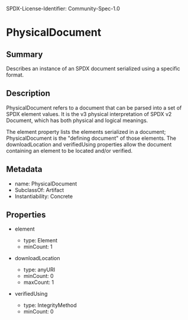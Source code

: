 SPDX-License-Identifier: Community-Spec-1.0

# PhysicalDocument

## Summary

Describes an instance of an SPDX document serialized using a specific format.

## Description

PhysicalDocument refers to a document that can be parsed into a set of SPDX element values.
It is the v3 physical interpretation of SPDX v2 Document, which has both physical and logical meanings.

The element property lists the elements serialized in a document; PhysicalDocument is the
"defining document" of those elements.
The downloadLocation and verifiedUsing properties allow the document containing an element
to be located and/or verified.

## Metadata

- name: PhysicalDocument
- SubclassOf: Artifact
- Instantiability: Concrete

## Properties

- element
  - type: Element
  - minCount: 1

- downloadLocation
  - type: anyURI
  - minCount: 0
  - maxCount: 1

- verifiedUsing
  - type: IntegrityMethod
  - minCount: 0


